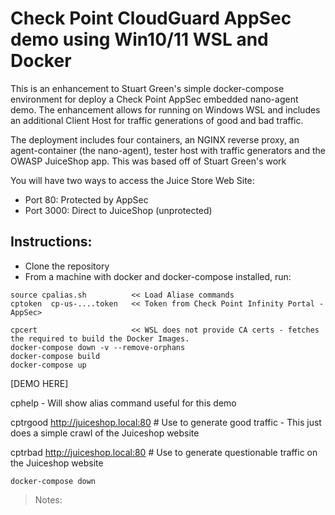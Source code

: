 # Check Point CloudGuard AppSec demo using Win10/11 WSL and Docker
 
 This is an enhancement to Stuart Green's simple docker-compose environment for deploy a Check Point AppSec embedded nano-agent demo. The enhancement allows for running on Windows WSL and includes an additional Client Host for traffic generations of good and bad traffic.
  
The deployment includes four containers, an NGINX reverse proxy, an agent-container (the nano-agent), tester host with traffic generators and the OWASP JuiceShop app.
 This was based off of Stuart Green's work

You will have two ways to access the Juice Store Web Site:  
* Port 80: Protected by AppSec  
* Port 3000: Direct to JuiceShop (unprotected)  
  
## Instructions:
 
* Clone the repository
* From a machine with docker and docker-compose installed, run:  
```
source cpalias.sh          << Load Aliase commands
cptoken  cp-us-....token   << Token from Check Point Infinity Portal - AppSec>

cpcert                     << WSL does not provide CA certs - fetches the required to build the Docker Images.
docker-compose down -v --remove-orphans
docker-compose build
docker-compose up
```
[DEMO HERE]

cphelp     - Will show alias command useful for this demo

cptrgood http://juiceshop.local:80     # Use to generate good traffic 
                                         - This just does a simple crawl of the Juiceshop website

cptrbad http://juiceshop.local:80      # Use to generate questionable traffic on the Juiceshop website

```
docker-compose down
```
 


> Notes: 
 
